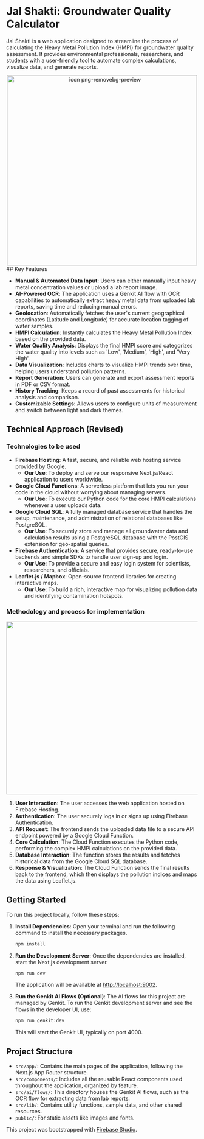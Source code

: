 # Jal Shakti: Groundwater Quality Calculator

Jal Shakti is a web application designed to streamline the process of calculating the Heavy Metal Pollution Index (HMPI) for groundwater quality assessment. It provides environmental professionals, researchers, and students with a user-friendly tool to automate complex calculations, visualize data, and generate reports.
<div align="center">
  <img width="500" height="500" alt="icon png-removebg-preview" src="https://github.com/user-attachments/assets/3b09843c-e445-4193-9d1e-9433173864b1" />
</div>
## Key Features

- **Manual & Automated Data Input**: Users can either manually input heavy metal concentration values or upload a lab report image.
- **AI-Powered OCR**: The application uses a Genkit AI flow with OCR capabilities to automatically extract heavy metal data from uploaded lab reports, saving time and reducing manual errors.
- **Geolocation**: Automatically fetches the user's current geographical coordinates (Latitude and Longitude) for accurate location tagging of water samples.
- **HMPI Calculation**: Instantly calculates the Heavy Metal Pollution Index based on the provided data.
- **Water Quality Analysis**: Displays the final HMPI score and categorizes the water quality into levels such as 'Low', 'Medium', 'High', and 'Very High'.
- **Data Visualization**: Includes charts to visualize HMPI trends over time, helping users understand pollution patterns.
- **Report Generation**: Users can generate and export assessment reports in PDF or CSV format.
- **History Tracking**: Keeps a record of past assessments for historical analysis and comparison.
- **Customizable Settings**: Allows users to configure units of measurement and switch between light and dark themes.

## Technical Approach (Revised)

### Technologies to be used

*   **Firebase Hosting**: A fast, secure, and reliable web hosting service provided by Google.
    *   **Our Use**: To deploy and serve our responsive Next.js/React application to users worldwide.
*   **Google Cloud Functions**: A serverless platform that lets you run your code in the cloud without worrying about managing servers.
    *   **Our Use**: To execute our Python code for the core HMPI calculations whenever a user uploads data.
*   **Google Cloud SQL**: A fully managed database service that handles the setup, maintenance, and administration of relational databases like PostgreSQL.
    *   **Our Use**: To securely store and manage all groundwater data and calculation results using a PostgreSQL database with the PostGIS extension for geo-spatial queries.
*   **Firebase Authentication**: A service that provides secure, ready-to-use backends and simple SDKs to handle user sign-up and login.
    *   **Our Use**: To provide a secure and easy login system for scientists, researchers, and officials.
*   **Leaflet.js / Mapbox**: Open-source frontend libraries for creating interactive maps.
    *   **Our Use**: To build a rich, interactive map for visualizing pollution data and identifying contamination hotspots.

### Methodology and process for implementation
<div align = "center">
<img width="1659" height="455" alt="diagram-export-10-2-2025-10_09_01-PM" src="https://github.com/user-attachments/assets/0f504f95-355c-4d97-b9db-c509d23241a6" />
</div>



1.  **User Interaction**: The user accesses the web application hosted on Firebase Hosting.
2.  **Authentication**: The user securely logs in or signs up using Firebase Authentication.
3.  **API Request**: The frontend sends the uploaded data file to a secure API endpoint powered by a Google Cloud Function.
4.  **Core Calculation**: The Cloud Function executes the Python code, performing the complex HMPI calculations on the provided data.
5.  **Database Interaction**: The function stores the results and fetches historical data from the Google Cloud SQL database.
6.  **Response & Visualization**: The Cloud Function sends the final results back to the frontend, which then displays the pollution indices and maps the data using Leaflet.js.

## Getting Started

To run this project locally, follow these steps:

1.  **Install Dependencies**:
    Open your terminal and run the following command to install the necessary packages.

    ```bash
    npm install
    ```

2.  **Run the Development Server**:
    Once the dependencies are installed, start the Next.js development server.

    ```bash
    npm run dev
    ```

    The application will be available at [http://localhost:9002](http://localhost:9002).

3.  **Run the Genkit AI Flows (Optional)**:
    The AI flows for this project are managed by Genkit. To run the Genkit development server and see the flows in the developer UI, use:
    ```bash
    npm run genkit:dev
    ```
    This will start the Genkit UI, typically on port 4000.

## Project Structure

- `src/app/`: Contains the main pages of the application, following the Next.js App Router structure.
- `src/components/`: Includes all the reusable React components used throughout the application, organized by feature.
- `src/ai/flows/`: This directory houses the Genkit AI flows, such as the OCR flow for extracting data from lab reports.
- `src/lib/`: Contains utility functions, sample data, and other shared resources.
- `public/`: For static assets like images and fonts.

This project was bootstrapped with [Firebase Studio](https://firebase.google.com/docs/studio).
